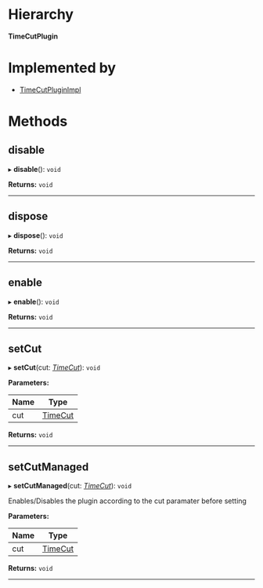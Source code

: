 

# Hierarchy

**TimeCutPlugin**

# Implemented by

* [TimeCutPluginImpl](../classes/timecutplugin.timecutpluginimpl.md)

# Methods

<a id="disable"></a>

##  disable

▸ **disable**(): `void`

**Returns:** `void`

___
<a id="dispose"></a>

##  dispose

▸ **dispose**(): `void`

**Returns:** `void`

___
<a id="enable"></a>

##  enable

▸ **enable**(): `void`

**Returns:** `void`

___
<a id="setcut"></a>

##  setCut

▸ **setCut**(cut: *[TimeCut](timecutplugin.timecut.md)*): `void`

**Parameters:**

| Name | Type |
| ------ | ------ |
| cut | [TimeCut](timecutplugin.timecut.md) |

**Returns:** `void`

___
<a id="setcutmanaged"></a>

##  setCutManaged

▸ **setCutManaged**(cut: *[TimeCut](timecutplugin.timecut.md)*): `void`

Enables/Disables the plugin according to the cut paramater before setting

**Parameters:**

| Name | Type |
| ------ | ------ |
| cut | [TimeCut](timecutplugin.timecut.md) |

**Returns:** `void`

___

